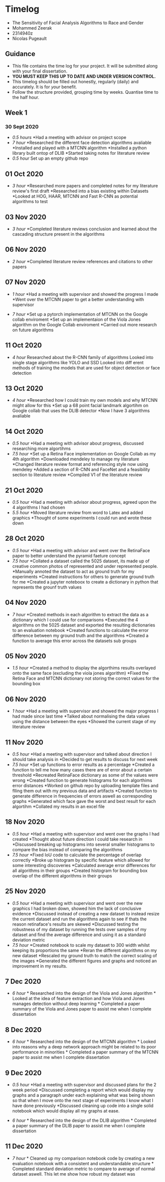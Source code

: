 # Timelog

* The Sensitivity of Facial Analysis Algorithms to Race and Gender
* Mohammed Zeerak
* 2314940z
* Nicolas Pugeault

## Guidance

* This file contains the time log for your project. It will be submitted along with your final dissertation.
* **YOU MUST KEEP THIS UP TO DATE AND UNDER VERSION CONTROL.**
* This timelog should be filled out honestly, regularly (daily) and accurately. It is for *your* benefit.
* Follow the structure provided, grouping time by weeks.  Quantise time to the half hour.

## Week 1

### 30 Sept 2020

* *0.5 hours* *Had a meeting with advisor on project scope
* *7 hour* *Researched the different face detection algorithms avaliable
           *Installed and played with a MTCNN algorithm
           *Installed a python library built ontop of DLIB
           *Started taking notes for literature review
* *0.5 hour* Set up an empty github repo

## 01 Oct 2020

* *3 hour* *Researched more papers and completed notes for my literature review's first draft
           *Researched into a bias existing within Datasets
           *Looked at HOG, HAAR, MTCNN and Fast R-CNN as potential algorithms to test
           
## 03 Nov 2020

* *3 hour* *Completed literature reviews conclusion and learned about the cascading structure present in the algorithms

## 06 Nov 2020

* *2 hour* *Completed literature review references and citations to other papers

## 07 Nov 2020

* *1 hour* *Had a meeting with supervisor and showed the progress I made
           *Went over the MTCNN paper to get a better understanding with supervisor
           
* *7 hour* *Set up a pytorch implementation of MTCNN on the Google collab enviroment
           *Set up an implementaion of the Viola Jones algorithm on the Google Collab enviroment
           *Carried out more research on future algorithms
         

## 11 Oct 2020

* *4 hour* Researched about the R-CNN family of algorithms
           Looked into single stage algorithms like YOLO and SSD
           Looked into diff
           erent methods of training the models that are used for object detection or face detection
           
## 13 Oct 2020

* *4 hour* *Researched how I could train my own models and why MTCNN might allow for this
           *Set up a 68 point facial landmark algortihm on Google collab that uses the DLIB detector
           *Now I have 3 algorithms avaliable
           
           
## 14 Oct 2020

* *0.5 hour* *Had a meeting with advisor about progress, discussed researching more algortihms 
* *7.5 hour* *Set up a Retina Face implementation on Google Collab as my 4th algorithm
             *Downloaded mendeley to manage my literature
             *Changed literature review format and referencing style now using mendeley
             *Added a section of R-CNN and FaceNet and a feasibility section to literature review
             *Compiled V1 of the literature review
             
             
## 21 Oct 2020

* *0.5 hour* *Had a meeting with advisor about progress, agreed upon the 4 algorithms I had chosen
* *5.5 hour* *Moved literature review from word to Latex and added graphics
             *Thought of some experiments I could run and wrote these down
                          
## 28 Oct 2020

* *0.5 hour* *Had a meeting with advisor and went over the RetinaFace paper to better understand the pyramid faeture concept
* *7.5 hour* *Collated a dataset called the 5025 dataset, its made up of creative common photos of represented and under represented people.
             *Manually annoted the dataset to act as ground truth for my experiments
             *Created instructions for others to generate ground truth for me
             *Created a jupyter noteboox to create a dictionary in python that represents the grounf truth values
             
             
## 04 Nov 2020

* *7 hour* *Created methods in each algorithm to extract the data as a dictionary which I could use for comparisons
           *Executed the 4 algorithms on the 5025 dataset and exported the resulting dictionaries to an evaluation notebook
           *Created functions to calculate the error difference between my ground truth and the algorithms
           *Created a function to average this error across the datasets sub groups
           
           
                       
## 05 Nov 2020

* *1.5 hour* *Created a method to display the algorthims results overlayed onto the same face (excluding the viola jones algorithm)
             *Fixed the Retina Face and MTCNN dictionary not storing the correct values for the bounding box
             
             
## 06 Nov 2020

* *1 hour* *Had a meeting with supervisor and showed the major progress I had made since last time
           *Talked about normalising the data values using the distance between the eyes
           *Showed the current stage of my literature review 
           
## 11 Nov 2020

* *0.5 hour* *Had a meeting with supervisor and talked about direction I should take analysis in
             *Decided to get results to discuss for next week
* *7.5 hour* *Set up functions to error results as a percentage 
             *Created a function to tell me how many cases there are of error about a certain threshold
             *Recreated RetinaFace dictionary as some of the values were wrong
             *Created function to generate histograms for each algorthims error distances
             *Worked on github repo by uploading template files and flling them out with my previous data and artifacts
             *Created function to generate difference in frequencies of errors aswell as corresponding graphs
             *Generated which face gave the worst and best result for each algortihm
             *Collated my results in an excel file 
             
## 18 Nov 2020

* *0.5 hour* *Had a meeting with supervisor and went over the graphs I had created 
             *Thought about future direction I could take research in
             *Discussed breaking up histograms into several smaller histograms to compare the bias instead of comparing the algorithms
* *7.5 hour* *Fixed IoU code to calculate the percentage of overlap correctly
             *Broke up histogram by specific feature which allowed for some interesting discoveries
             *Calculated average error differences for all algorithms in their groups
             *Created histogram for bounding box overlap of the different algorithms in their groups
             
## 25 Nov 2020

* *0.5 hour* *Had a meeting with supervisor and went over the new graphics I had broken down, showed him the lack of conclusive evidence
             *Discussed instead of creating a new dataset to instead resize the current dataset and run the algorithms again to see if thats the reason retinaface's results are skewed
             *Discussed testing the robustness of my dataset by running the tests over samples of my dataset and find the average difference and using it as a standard deviation metric
* *7.5 hour* *Created notebook to scale my dataset to 300 width whilst keeping its proportions the same
             *Reran the different algorithms on my new dataset
             *Rescaled my ground truth to match the correct scaling of the images
             *Generated the different figures and graphs and noticed an improvement in my results.
             
         
## 7 Dec 2020

* *6 hour* * Researched into the design of the Viola and Jones algorithm
           * Looked at the idea of feature extraction and how Viola and Jones manages detection without deep learning
           * Completed a paper summary of the Viola and Jones paper to assist me when I complete dissertation
           
## 8 Dec 2020

* *6 hour* * Researched into the design of the MTCNN algorithm
           * Looked into reasons why a deep network approach might be related to its poor performance in minorities
           * Completed a paper summary of the MTCNN paper to assist me when I complete dissertation
                      
## 9 Dec 2020
* *0.5 hour* *Had a meeting with supervisor and discussed plans for the 2 week period
             *Discussed completing a report which would display my graphs and a paragraph under each explaining what was being shown so that when I move onto the next stage of experiments I know what I have done previously
             *Discussed cleaning up code into a single solid notebook which would display all my graphs at ease.
             
* *6 hour* * Researched into the design of the DLIB algorithm
           * Completed a paper summary of the DLIB paper to assist me when I complete dissertation  
           
## 11 Dec 2020

* *7 hour* * Cleaned up my comparison notebook code by creating a new evaluation notebook with a consistent and understandable structure
           * Completed standard deviation metric to compare to average of normal dataset aswell. This let me show how robust my dataset was           
